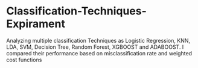 # Classification-Techniques-Expirament
Analyzing multiple classification Techniques as Logistic Regression, KNN, LDA, SVM, Decision Tree, Random Forest, XGBOOST and ADABOOST. I compared their performance based on misclassification rate and weighted cost functions
